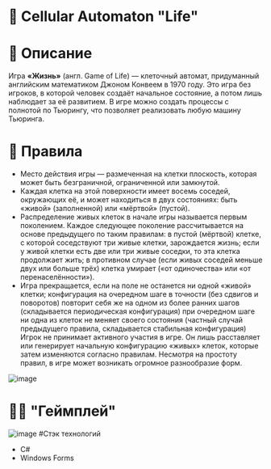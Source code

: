 # 🏁 Cellular Automaton "Life" 
# 📒 Описание 
Игра **«Жизнь»** (англ. Game of Life) — клеточный автомат, придуманный английским математиком Джоном Конвеем в 1970 году. 
Это игра без игроков, в которой человек создаёт начальное состояние, а потом лишь наблюдает за её развитием. 
В игре можно создать процессы с полнотой по Тьюрингу, что позволяет реализовать любую машину Тьюринга.
# 📖 Правила
 - Место действия игры — размеченная на клетки плоскость, которая может быть безграничной, ограниченной или замкнутой.
 - Каждая клетка на этой поверхности имеет восемь соседей, окружающих её, и может находиться в двух состояниях: быть «живой» (заполненной) или «мёртвой» (пустой).
 - Распределение живых клеток в начале игры называется первым поколением. Каждое следующее поколение рассчитывается на основе предыдущего по таким правилам:
     в пустой (мёртвой) клетке, с которой соседствуют три живые клетки, зарождается жизнь;
     если у живой клетки есть две или три живые соседки, то эта клетка продолжает жить;
     в противном случае (если живых соседей меньше двух или больше трёх) клетка умирает («от одиночества» или «от перенаселённости»).
 - Игра прекращается, если
     на поле не останется ни одной «живой» клетки;
     конфигурация на очередном шаге в точности (без сдвигов и поворотов) повторит себя же на одном из более ранних шагов (складывается периодическая конфигурация)
     при очередном шаге ни одна из клеток не меняет своего состояния (частный случай предыдущего правила, складывается стабильная конфигурация)
Игрок не принимает активного участия в игре. Он лишь расставляет или генерирует начальную конфигурацию «живых» клеток, которые затем изменяются согласно правилам.
Несмотря на простоту правил, в игре может возникать огромное разнообразие форм.

![image](https://github.com/user-attachments/assets/16334799-8b1d-43cc-a030-4f5f14b0420b)

# 🤷‍♂️ "Геймплей" 
![image](https://github.com/user-attachments/assets/f78dd369-8817-4078-9a55-c93e3b51cf5e)
#Стэк технологий
 - C#
 - Windows Forms
